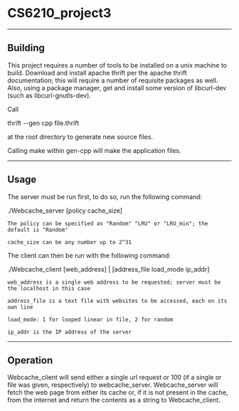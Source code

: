 # CS6210_project3

----------------
Building
----------------

This project requires a number of tools to be installed on a unix machine to build.
Download and install apache thrift per the apache thrift documentation; this will
require a number of requisite packages as well. Also, using a package manager, get 
and install some version of libcurl-dev (such as libcurl-gnutls-dev).

Call

thrift --gen cpp file.thrift 

at the root directory to generate new source files.

Calling make within gen-cpp will make the application files.

----------------
Usage
----------------
The server must be run first, to do so, run the following command:

./Webcache_server [policy cache_size]

	The policy can be specified as "Random" "LRU" or "LRU_min"; the default is "Random"

	cache_size can be any number up to 2^31
	
The client can then be run with the following command:

./Webcache_client [web_address] | [address_file load_mode ip_addr]

	web_address is a single web address to be requested; server must be the localhost in this case
	
	address_file is a text file with websites to be accessed, each on its own line
	
	load_mode: 1 for looped linear in file, 2 for random
	
	ip_addr is the IP address of the server
	
----------------
Operation
----------------

Webcache_client will send either a single url request or 100 (if a single or file was given, respectively)
to webcache_server. Webcache_server will fetch the web page from either its cache or, if it
is not present in the cache, from the internet and return the contents as a string to Webcache_client.